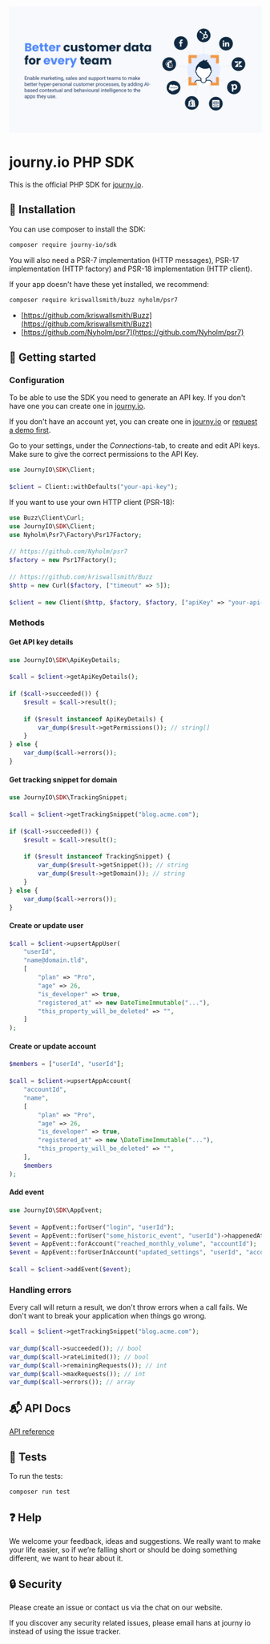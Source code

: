 [![journy.io](banner.png)](https://journy.io/?utm_source=github&utm_content=readme-php-sdk)

# journy.io PHP SDK

This is the official PHP SDK for [journy.io](https://journy.io?utm_source=github&utm_content=readme-php-sdk).

## 💾 Installation

You can use composer to install the SDK:

```bash
composer require journy-io/sdk
```

You will also need a PSR-7 implementation (HTTP messages), PSR-17 implementation (HTTP factory) and PSR-18 implementation (HTTP client).

If your app doesn't have these yet installed, we recommend:

```bash
composer require kriswallsmith/buzz nyholm/psr7
```

* [https://github.com/kriswallsmith/Buzz](https://github.com/kriswallsmith/Buzz)
* [https://github.com/Nyholm/psr7](https://github.com/Nyholm/psr7)


## 🔌 Getting started

### Configuration

To be able to use the SDK you need to generate an API key. If you don't have one you can create one in [journy.io](https://app.journy.io?utm_source=github&utm_content=readme-php-sdk).

If you don't have an account yet, you can create one in [journy.io](https://app.journy.io/register?utm_source=github&utm_content=readme-php-sdk) or [request a demo first](https://www.journy.io/book-demo?utm_source=github&utm_content=readme-php-sdk).

Go to your settings, under the *Connections*-tab, to create and edit API keys. Make sure to give the correct permissions to the API Key.

```php
use JournyIO\SDK\Client;

$client = Client::withDefaults("your-api-key");
```

If you want to use your own HTTP client (PSR-18):

```php
use Buzz\Client\Curl;
use JournyIO\SDK\Client;
use Nyholm\Psr7\Factory\Psr17Factory;

// https://github.com/Nyholm/psr7
$factory = new Psr17Factory();

// https://github.com/kriswallsmith/Buzz
$http = new Curl($factory, ["timeout" => 5]);

$client = new Client($http, $factory, $factory, ["apiKey" => "your-api-key"]);
```

### Methods

#### Get API key details

```php
use JournyIO\SDK\ApiKeyDetails;

$call = $client->getApiKeyDetails();

if ($call->succeeded()) {
    $result = $call->result();

    if ($result instanceof ApiKeyDetails) {
        var_dump($result->getPermissions()); // string[]
    }
} else {
    var_dump($call->errors());
}
```

#### Get tracking snippet for domain

```php
use JournyIO\SDK\TrackingSnippet;

$call = $client->getTrackingSnippet("blog.acme.com");

if ($call->succeeded()) {
    $result = $call->result();

    if ($result instanceof TrackingSnippet) {
        var_dump($result->getSnippet()); // string
        var_dump($result->getDomain()); // string
    }
} else {
    var_dump($call->errors());
}
```

#### Create or update user

```php
$call = $client->upsertAppUser(
    "userId",
    "name@domain.tld",
    [
        "plan" => "Pro",
        "age" => 26,
        "is_developer" => true,
        "registered_at" => new DateTimeImmutable("..."),
        "this_property_will_be_deleted" => "",
    ]
);
```

#### Create or update account

```php
$members = ["userId", "userId"];

$call = $client->upsertAppAccount(
    "accountId",
    "name",
    [
        "plan" => "Pro",
        "age" => 26,
        "is_developer" => true,
        "registered_at" => new \DateTimeImmutable("..."),
        "this_property_will_be_deleted" => "",
    ],
    $members
);
```

#### Add event

```php
use JournyIO\SDK\AppEvent;

$event = AppEvent::forUser("login", "userId");
$event = AppEvent::forUser("some_historic_event", "userId")->happenedAt(new \DateTimeImmutable("now"));
$event = AppEvent::forAccount("reached_monthly_volume", "accountId");
$event = AppEvent::forUserInAccount("updated_settings", "userId", "accountId");

$call = $client->addEvent($event);
```

### Handling errors

Every call will return a result, we don't throw errors when a call fails. We don't want to break your application when things go wrong.

```php
$call = $client->getTrackingSnippet("blog.acme.com");

var_dump($call->succeeded()); // bool
var_dump($call->rateLimited()); // bool
var_dump($call->remainingRequests()); // int
var_dump($call->maxRequests()); // int
var_dump($call->errors()); // array
```

## 📬 API Docs

[API reference](https://developers.journy.io)

## 💯 Tests

To run the tests:

```bash
composer run test
```

## ❓ Help

We welcome your feedback, ideas and suggestions. We really want to make your life easier, so if we’re falling short or should be doing something different, we want to hear about it.

## 🔒 Security

Please create an issue or contact us via the chat on our website.

If you discover any security related issues, please email hans at journy io instead of using the issue tracker.

